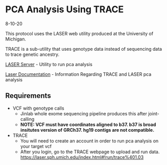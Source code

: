 # PCA Analysis Using TRACE
8-10-20

This protocol uses the LASER web utility produced at the University of Michigan. 

TRACE is a sub-utility that uses genotype data instead of sequencing data to trace genetic ancestry.

[LASER Server](https://laser.sph.umich.edu/index.html#!run/trace%401.03) - Utility to run pca analysis

[Laser Documentation](http://csg.sph.umich.edu/chaolong/LASER/) - Information Regarding TRACE and LASER pca analysis

## Requirements
- VCF with genotype calls
  - Jinlab whole exome sequencing pipeline produces this after joint-calling
  - **NOTE: VCF must have coordinates aligned to b37. b37 is broad insitutes version of GRCh37. hg19 contigs are not compatible.**
- TRACE
  - You will need to create an account in order to run pca analysis on your target vcf
  - After you login, go to the TRACE webpage to upload and run data. https://laser.sph.umich.edu/index.html#!run/trace%401.03
  
